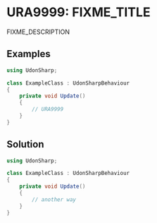 # URA9999: FIXME_TITLE

FIXME_DESCRIPTION

## Examples

```csharp
using UdonSharp;

class ExampleClass : UdonSharpBehaviour
{
    private void Update()
    {
        // URA9999
    }
}
```

## Solution

```csharp
using UdonSharp;

class ExampleClass : UdonSharpBehaviour
{
    private void Update()
    {
        // another way
    }
}
```
